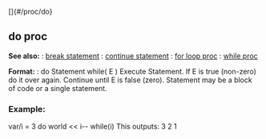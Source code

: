 []{#/proc/do}
  ## do proc
  **See also:**
  :   [break statement](ref/proc/break)
  :   [continue statement](ref/proc/continue)
  :   [for loop proc](ref/proc/for/loop)
  :   [while proc](ref/proc/while)
  <!-- -->
  **Format:**
  :   do Statement while( E )
  Execute Statement. If E is true (non-zero) do it over again. Continue
  until E is false (zero).
  Statement may be a block of code or a single statement.
  ### Example:
  var/i = 3 do world \<\< i\-- while(i)
  This outputs: 3 2 1